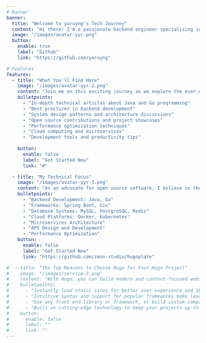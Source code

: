 ```yaml
---
# Banner
banner:
  title: "Welcome to yaruyng's Tech Journey"
  content: "Hi there! I'm a passionate backend engineer specializing in Java and Go development. This blog serves as my digital garden where I share my experiences, insights, and discoveries in the world of software engineering."
  image: "/images/avatar-yyr.png"
  button:
    enable: true
    label: "Github"
    link: "https://github.com/yaruyng"

# Features
features:
  - title: "What You'll Find Here"
    image: "/images/avatar-yyr-2.png"
    content: "Join me on this exciting journey as we explore the ever-evolving landscape of backend development. Whether you're a seasoned developer or just starting out, I hope you'll find valuable insights and practical knowledge here."
    bulletpoints:
      - "In-depth technical articles about Java and Go programming"
      - "Best practices in backend development"
      - "System design patterns and architecture discussions"
      - "Open source contributions and project showcases"
      - "Performance optimization techniques"
      - "Cloud computing and microservices"
      - "Development tools and productivity tips"
      
    button:
      enable: false
      label: "Get Started Now"
      link: "#"

  - title: "My Technical Focus"
    image: "/images/avatar-yyr-3.png"
    content: "As an advocate for open source software, I believe in the power of community-driven development and knowledge sharing. You'll find me actively contributing to various open source projects and sharing what I learn along the way."
    bulletpoints:
      - "Backend Development: Java, Go"
      - "Frameworks: Spring Boot, Gin"
      - "Database Systems: MySQL, PostgreSQL, Redis"
      - "Cloud Platforms: Docker, Kubernetes"
      - "Microservices Architecture"
      - "API Design and Development"
      - "Performance Optimization"
    button:
      enable: false
      label: "Get Started Now"
      link: "https://github.com/zeon-studio/hugoplate"

#  - title: "The Top Reasons to Choose Hugo for Your Hugo Project"
#    image: "/images/service-3.png"
#    content: "With Hugo, you can build modern and content-focused websites without sacrificing performance or ease of use."
#    bulletpoints:
#      - "Instantly load static sites for better user experience and SEO."
#      - "Intuitive syntax and support for popular frameworks make learning and using Hugo a breeze."
#      - "Use any front-end library or framework, or build custom components, for any project size."
#      - "Built on cutting-edge technology to keep your projects up-to-date with the latest web standards."
#    button:
#      enable: false
#      label: ""
#      link: ""
---
```

